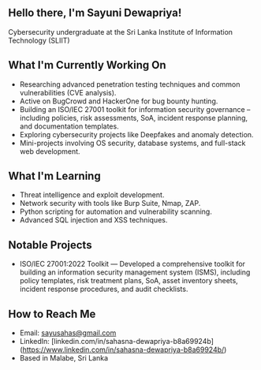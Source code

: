 ## Hello there, I'm Sayuni Dewapriya!

Cybersecurity undergraduate at the Sri Lanka Institute of Information Technology (SLIIT)

## What I'm Currently Working On
- Researching advanced penetration testing techniques and common vulnerabilities (CVE analysis).
- Active on BugCrowd and HackerOne for bug bounty hunting.
- Building an ISO/IEC 27001 toolkit for information security governance – including policies, risk assessments, SoA, incident response planning, and documentation templates.
- Exploring cybersecurity projects like Deepfakes and anomaly detection.
- Mini-projects involving OS security, database systems, and full-stack web development.

## What I'm Learning
- Threat intelligence and exploit development.
- Network security with tools like Burp Suite, Nmap, ZAP.  
- Python scripting for automation and vulnerability scanning.
- Advanced SQL injection and XSS techniques.

## Notable Projects
- ISO/IEC 27001:2022 Toolkit — Developed a comprehensive toolkit for building an information security management system (ISMS), including policy templates, risk treatment plans, SoA, asset inventory sheets, incident response procedures, and audit checklists.

## How to Reach Me
- Email: [sayusahas@gmail.com](mailto:sayusahas@gmail.com)
- LinkedIn: [linkedin.com/in/sahasna-dewapriya-b8a69924b] (https://www.linkedin.com/in/sahasna-dewapriya-b8a69924b/)
- Based in Malabe, Sri Lanka
